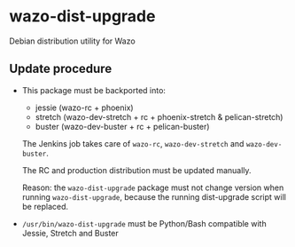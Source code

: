 # wazo-dist-upgrade

Debian distribution utility for Wazo

## Update procedure

* This package must be backported into:
    * jessie (wazo-rc + phoenix)
    * stretch (wazo-dev-stretch + rc + phoenix-stretch & pelican-stretch)
    * buster (wazo-dev-buster + rc + pelican-buster)

  The Jenkins job takes care of `wazo-rc`, `wazo-dev-stretch` and `wazo-dev-buster`.

  The RC and production distribution must be updated manually.

  Reason: the `wazo-dist-upgrade` package must not change version when running `wazo-dist-upgrade`, because the running dist-upgrade script will be replaced.
* `/usr/bin/wazo-dist-upgrade` must be Python/Bash compatible with Jessie, Stretch and Buster
